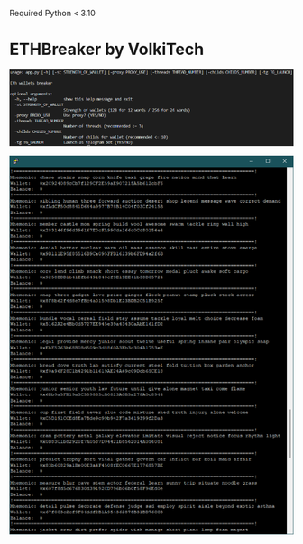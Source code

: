 Required Python < 3.10

#  ETHBreaker by VolkiTech

![Screenshot](usage.png)

![Screenshot](ETHtest.png)
